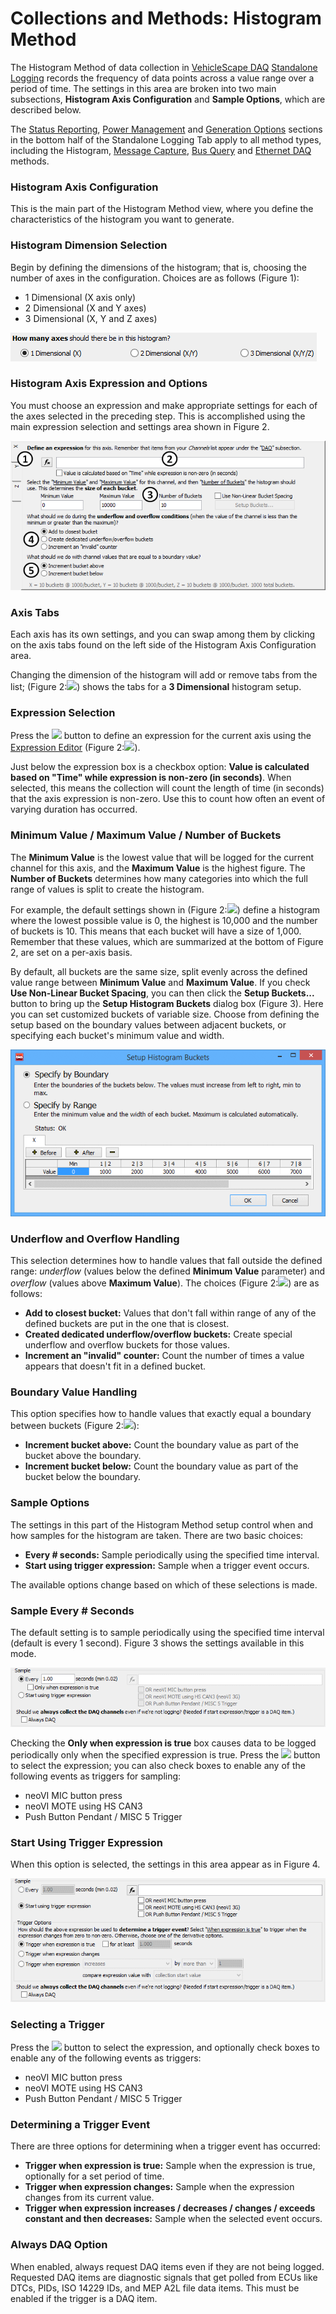 # Collections and Methods: Histogram Method

The Histogram Method of data collection in [VehicleScape DAQ](../../) [Standalone Logging](../) records the frequency of data points across a value range over a period of time. The settings in this area are broken into two main subsections, **Histogram Axis Configuration** and **Sample Options**, which are described below.

The [Status Reporting](../standalone-logging-status-reporting.md), [Power Management](../standalone-logging-power-management.md) and [Generation Options](../standalone-logging-generation-options.md) sections in the bottom half of the Standalone Logging Tab apply to all method types, including the Histogram, [Message Capture](collections-and-methods-message-capture-method/), [Bus Query](collections-and-methods-bus-query-method.md) and [Ethernet DAQ](collections-and-methods-ethernet-daq-method.md) methods.

### Histogram Axis Configuration

This is the main part of the Histogram Method view, where you define the characteristics of the histogram you want to generate.

### Histogram Dimension Selection

Begin by defining the dimensions of the histogram; that is, choosing the number of axes in the configuration. Choices are as follows (Figure 1):

* 1 Dimensional (X axis only)
* 2 Dimensional (X and Y axes)
* 3 Dimensional (X, Y and Z axes)

![Figure 1: Selecting the number of axes for histogram data collection.](../../../../../.gitbook/assets/spyvssalhistogram_axes.gif)

### Histogram Axis Expression and Options

You must choose an expression and make appropriate settings for each of the axes selected in the preceding step. This is accomplished using the main expression selection and settings area shown in Figure 2.

![Figure 2: Histogram axis tabs.](../../../../../.gitbook/assets/spyvssalhistogram_axis_settings.gif)

### Axis Tabs

Each axis has its own settings, and you can swap among them by clicking on the axis tabs found on the left side of the Histogram Axis Configuration area.

Changing the dimension of the histogram will add or remove tabs from the list; (Figure 2:![](https://cdn.intrepidcs.net/support/VehicleSpy/assets/smOne.gif)) shows the tabs for a **3 Dimensional** histogram setup.

### Expression Selection

Press the ![](https://cdn.intrepidcs.net/support/VehicleSpy/assets/Functionbutton.gif) button to define an expression for the current axis using the [Expression Editor](../../../../../shared-features-in-vehicle-spy/shared-features-expression-builder.md) (Figure 2:![](https://cdn.intrepidcs.net/support/VehicleSpy/assets/smTwo.gif)).

Just below the expression box is a checkbox option: **Value is calculated based on "Time" while expression is non-zero (in seconds)**. When selected, this means the collection will count the length of time (in seconds) that the axis expression is non-zero. Use this to count how often an event of varying duration has occurred.

### Minimum Value / Maximum Value / Number of Buckets

The **Minimum Value** is the lowest value that will be logged for the current channel for this axis, and the **Maximum Value** is the highest figure. The **Number of Buckets** determines how many categories into which the full range of values is split to create the histogram.

For example, the default settings shown in (Figure 2:![](https://cdn.intrepidcs.net/support/VehicleSpy/assets/smThree.gif)) define a histogram where the lowest possible value is 0, the highest is 10,000 and the number of buckets is 10. This means that each bucket will have a size of 1,000. Remember that these values, which are summarized at the bottom of Figure 2, are set on a per-axis basis.

By default, all buckets are the same size, split evenly across the defined value range between **Minimum Value** and **Maximum Value**. If you check **Use Non-Linear Bucket Spacing**, you can then click the **Setup Buckets...** button to bring up the **Setup Histogram Buckets** dialog box (Figure 3). Here you can set customized buckets of variable size. Choose from defining the setup based on the boundary values between adjacent buckets, or specifying each bucket's minimum value and width.

![Figure 2: Histogram axis tabs.](../../../../../.gitbook/assets/spyvssalhistogram_setup_histogram_buckets.gif)

### Underflow and Overflow Handling

This selection determines how to handle values that fall outside the defined range: _underflow_ (values below the defined **Minimum Value** parameter) and _overflow_ (values above **Maximum Value**). The choices (Figure 2:![](https://cdn.intrepidcs.net/support/VehicleSpy/assets/smFour.gif)) are as follows:

* **Add to closest bucket:** Values that don't fall within range of any of the defined buckets are put in the one that is closest.
* **Created dedicated underflow/overflow buckets:** Create special underflow and overflow buckets for those values.
* **Increment an "invalid" counter:** Count the number of times a value appears that doesn't fit in a defined bucket.

### Boundary Value Handling

This option specifies how to handle values that exactly equal a boundary between buckets (Figure 2:![](https://cdn.intrepidcs.net/support/VehicleSpy/assets/smFive.gif)):

* **Increment bucket above:** Count the boundary value as part of the bucket above the boundary.
* **Increment bucket below:** Count the boundary value as part of the bucket below the boundary.

### Sample Options

The settings in this part of the Histogram Method setup control when and how samples for the histogram are taken. There are two basic choices:

* **Every # seconds:** Sample periodically using the specified time interval.
* **Start using trigger expression:** Sample when a trigger event occurs.

The available options change based on which of these selections is made.

### Sample Every # Seconds

The default setting is to sample periodically using the specified time interval (default is every 1 second). Figure 3 shows the settings available in this mode.

![Figure 3: Histogram Sample Options for periodic sampling.](../../../../../.gitbook/assets/spyvssalhistogram_setup_histogram_sample_periodic.gif)

Checking the **Only when expression is true** box causes data to be logged periodically only when the specified expression is true. Press the ![](https://cdn.intrepidcs.net/support/VehicleSpy/assets/Functionbutton.gif) button to select the expression; you can also check boxes to enable any of the following events as triggers for sampling:

* neoVI MIC button press
* neoVI MOTE using HS CAN3
* Push Button Pendant / MISC 5 Trigger

### Start Using Trigger Expression

When this option is selected, the settings in this area appear as in Figure 4.

![Figure 4: Sample Options for sampling based on a trigger expression.](../../../../../.gitbook/assets/spyvssalhistogram_setup_histogram_sample_expression.gif)

### Selecting a Trigger

Press the ![](https://cdn.intrepidcs.net/support/VehicleSpy/assets/Functionbutton.gif) button to select the expression, and optionally check boxes to enable any of the following events as triggers:

* neoVI MIC button press
* neoVI MOTE using HS CAN3
* Push Button Pendant / MISC 5 Trigger

### Determining a Trigger Event

There are three options for determining when a trigger event has occurred:

* **Trigger when expression is true:** Sample when the expression is true, optionally for a set period of time.
* **Trigger when expression changes:** Sample when the expression changes from its current value.
* **Trigger when expression increases / decreases / changes / exceeds constant and then decreases:** Sample when the selected event occurs.

### Always DAQ Option

When enabled, always request DAQ items even if they are not being logged. Requested DAQ items are diagnostic signals that get polled from ECUs like DTCs, PIDs, ISO 14229 IDs, and MEP A2L file data items. This must be enabled if the trigger is a DAQ item.
